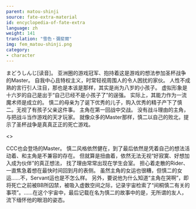 ```yaml
---
parent: matou-shinji
source: fate-extra-material
id: encyclopedia-of-fate-extra
language: zh
weight: 141
translation: "雪色‧彌斐爾"
img: fem_matou-shinji.png
category:
- character
---
```


まどうしんじ[读音]。
亚洲圈的游戏冠军、抱持着这是游戏的想法参加圣杯战争的Master。
自我中心且特权主义，时常轻视周围人的令人困扰的家伙。
人性不成熟的言行引人注目，那也是本该是那样，其实是尚为八岁的小孩子。
虚拟形象是十六岁的自己是出于“自己已经不是小孩子了”的逞强。
实际上，其能力作为一流魔术师是成立的。
慎二的母亲为了诞下优秀的儿子，购入优秀的精子产下了慎二。无视了有孩子父亲这件事。
主角在第一回战中交战。
没有战斗理由的主角，与把战斗当作游戏的天才玩家。
就像众多的Master那样，慎二以自己的败北，提示了圣杯战争是真真正正的死亡游戏。

<>

CCC也会登场的Master。
慎二风格依然健在，到了最后依然是凭着自己的想法活动着、和主角是不兼容的存在。
但就算是扭曲着，依然无法无视“好寂寞、好想加入成为伙伴”的真正想法，
找了理由常常出现在学生会室。
担心着走散的Rider、一直焦急着想在最快时间回到月的表侧。
虽然主角的女运也很糟，但慎二的女运……不，Servant运也是不怎么样。
另外，要说他为什么知道“主角在哭啊”，即将死亡之前被BB所囚禁，被吸入虚数空间之际，记录宇宙检索了“间桐慎二有关的事项”。……在这个宇宙中，最后记载在名为慎二的故事中的是，无所谓的友人，流下缅怀他的眼泪的姿态。
